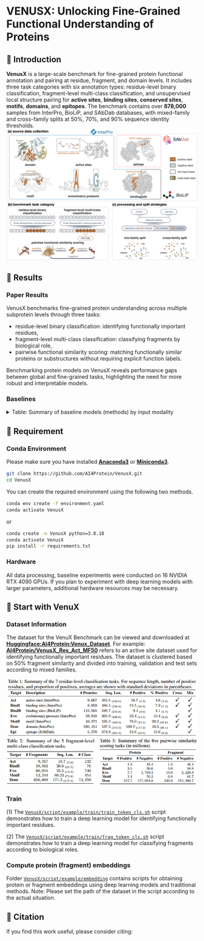 # VENUSX: Unlocking Fine-Grained Functional Understanding of Proteins

## 🚀 Introduction

**VenusX** is a large-scale benchmark for fine-grained protein functional annotation and pairing at residue, fragment, and domain levels. It includes three task categories with six annotation types: residue-level binary classification, fragment-level multi-class classification, and unsupervised local structure pairing for **active sites**, **binding sites**, **conserved sites**, **motifs**, **domains**, and **epitopes**. The benchmark contains over **878,000** samples from InterPro, BioLiP, and SAbDab databases, with mixed-family and cross-family splits at 50%, 70%, and 90% sequence identity thresholds.
<img src="img/framework.png" alt="Logo">

## 📑 Results
### Paper Results

VenusX benchmarks fine-grained protein understanding across multiple subprotein levels through three tasks: 

- residue-level binary classification: identifying functionally important residues, 
- fragment-level multi-class classification: classifying fragments by biological role, 
- pairwise functional similarity scoring: matching functionally similar proteins or substructures without requiring explicit function labels.

Benchmarking protein models on VenusX reveals performance gaps between global and fine-grained tasks, highlighting the need for more robust and interpretable models.
### Baselines
<details>
<summary>Table: Summary of baseline models (methods) by input modality</summary>

**Task** indicates evaluation scope:  
- "All" for all three tasks  
- "Sup." for supervised tasks only  
- "Pair" for unsupervised pairwise similarity

| Type              | Model (Method)        | Version        | Task  | # Params | # Train. Params | Embed. Dim | Implementation |
|-------------------|--------------|----------------|-------|----------|------------------|-------------|----------------|
| **Sequence-Only** | ESM2     | t30            | All   | 150M     | 410K             | 640         | [HF: ESM2-t30](https://huggingface.co/facebook/esm2_t30_150M_UR50D) |
|                   |  ESM2            | t33            | All   | 652M     | 1.6M             | 1,280       | [HF: ESM2-t33](https://huggingface.co/facebook/esm2_t33_650M_UR50D) |
|                   |  ESM2        | t36            | Pair  | 3,000M   | --               | 2,560       | [HF: ESM2-t36](https://huggingface.co/facebook/esm2_t36_3B_UR50D) |
|                   | ESM1b        | t33            | Pair  | 652M     | --               | 1,280       | [HF: ESM-1b](https://huggingface.co/facebook/esm1b_t33_650M_UR50S) |
|                   | ProtBert     | uniref         | All   | 420M     | 1.0M             | 1,024       | [HF: ProtBert](https://huggingface.co/Rostlab/prot_bert_bfd) |
|                   | ProtT5       | xl_uniref50    | Pair  | 3,000M   | --               | 1,024       | [HF: ProtT5](https://huggingface.co/Rostlab/prot_t5_xl_uniref50) |
|                   | Ankh         | base           | All   | 450M     | 591K             | 768         | [HF: Ankh](https://huggingface.co/ElnaggarLab/ankh-base) |
|                   | TM-vec       | swiss_large    | Pair  | 3,034M   | --               | 512         | [GitHub: TM-vec](https://github.com/tymor22/tm-vec) |
|                   | ProstT5      | AA2fold        | Pair  | 3,000M   | --               | 1024        | [HF: ProstT5](https://huggingface.co/Rostlab/ProstT5) |
|                   | BLAST        | --             | Pair  | --       | --               | --          | [Conda: BLAST](https://anaconda.org/bioconda/blast) |
| **Sequence-Structure** | SaProt     | 35M_AF2        | All   | 35M      | 231K             | 480         | [HF: SaProt-AF2](https://huggingface.co/westlake-repl/SaProt_35M_AF2) |
|                        | SaProt     | 650M_PDB       | All   | 650M     | 1.6M             | 1,280       | [HF: SaProt-PDB](https://huggingface.co/westlake-repl/SaProt_650M_PDB) |
|                        | ProtSSN        | k20_h512       | All   | 800M     | 1.6M             | 1,280       | [HF: ProtSSN](https://huggingface.co/ai4protein/ProtSSN) |
|                        | ESM-IF1        | --             | Pair  | 148M     | --               | 512         | [HF: ESM-IF1](https://huggingface.co/katielink/esm_if1_gvp4_t16_142M_UR50) |
|                        | MIS-ST         | --             | Pair  | 643M     | --               | 256         | [GitHub: MIF-ST](https://github.com/microsoft/protein-sequence-models) |
|                        | Foldseek       | 3Di-AA         | Pair  | --       | --               | --          | [Conda: Foldseek](https://anaconda.org/bioconda/foldseek) |
| **Structure-Only**     | GVP-GNN        | 3-layers       | Sup.  | 3M       | 3M               | 512         | [GitHub: GVP](https://github.com/drorlab/gvp-pytorch) |
|                        | Foldseek       | 3Di            | Pair  | --       | --               | --          | [Conda: Foldseek](https://anaconda.org/bioconda/foldseek) |
|                        | TM-align       | mean           | Pair  | --       | --               | --          | [Conda: TM-align](https://anaconda.org/bioconda/tmalign) |

</details>

## 🛫 Requirement
### Conda Environment

Please make sure you have installed **[Anaconda3](https://www.anaconda.com/download)** or **[Miniconda3](https://docs.conda.io/projects/miniconda/en/latest/)**.

```bash
git clone https://github.com/AI4Protein/VenusX.git
cd VenusX
```
You can create the required environment using the following two methods.
```bash
conda env create -f environment.yaml
conda activate VenusX
```
or
```bash
conda create -n VenusX python=3.8.18
conda activate VenusX
pip install -r requirements.txt
```
### Hardware

All data processing, baseline experiments were conducted on 16 NVIDIA RTX 4090 GPUs. If you plan to experiment with deep learning models with larger parameters, additional hardware resources may be necessary.

## 🧬 Start with VenuX

### Dataset Information

The dataset for the VenuX Benchmark can be viewed and downloaded at **[Huggingface:AI4Protein:Venux_Dataset](https://huggingface.co/collections/AI4Protein/venusx-dataset-6825519dbac4963f77db79ba)**. 
For example: **[AI4Protein/VenusX_Res_Act_MF50](https://huggingface.co/datasets/AI4Protein/VenusX_Res_Act_MF50)** refers to an active site dataset used for identifying functionally important residues. The dataset is clustered based on 50% fragment similarity and divided into training, validation and test sets according to mixed families.

<img src="img/dataset_res.png" alt="Logo">

<img src="img/datasets_frag_and_pair.png" alt="Logo">

### Train

(1) The [`VenusX/script/example/train/train_token_cls.sh`](https://github.com/AI4Protein/VenusX/blob/main/script/example/train/train_token_cls.sh) script demonstrates how to train a deep learning model for identifying functionally important residues.

(2) The [`VenusX/script/example/train/frag_token_cls.sh`](https://github.com/AI4Protein/VenusX/blob/main/script/example/train/frag_token_cls.sh) script demonstrates how to train a deep learning model for classifying fragments according to biological roles.

### Compute protein (fragment) embeddings

Folder [`VenusX/script/example/embedding`](https://github.com/AI4Protein/VenusX/blob/main/script/example/embedding) contains scripts for obtaining protein or fragment embeddings using deep learning models and traditional methods. Note: Please set the path of the dataset in the script according to the actual situation.


## 🙌 Citation

If you find this work useful, please consider citing:

```bibtex

```
